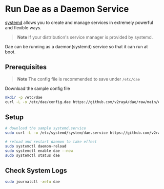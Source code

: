 # Run Dae as a Daemon Service

[systemd](https://wiki.debian.org/systemd) allows you to create and manage services in extremely powerful and flexible ways.

> **Note**
> If your distribution's service manager is provided by systemd.

Dae can be running as a daemon(systemd) service so that it can run at boot.

## Prerequisites

> **Note**
> The config file is recommended to save under `/etc/dae`

Download the sample config file

```bash
mkdir -p /etc/dae
curl -L -o /etc/dae/config.dae https://github.com/v2rayA/dae/raw/main/example.dae
```

## Setup

```bash
# download the sample systemd.service
sudo curl -L -o /etc/systemd/system/dae.service https://github.com/v2rayA/dae/raw/main/install/dae.service

# reload and restart daemon to take effect
sudo systemctl daemon-reload
sudo systemctl enable dae --now
sudo systemctl status dae
```

## Check System Logs

```bash
sudo journalctl -xefu dae
```
